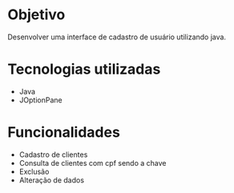 # Objetivo
Desenvolver uma interface de cadastro de usuário utilizando java.

# Tecnologias utilizadas

* Java
* JOptionPane
  
# Funcionalidades

* Cadastro de clientes
* Consulta de clientes com cpf sendo a chave
* Exclusão
* Alteração de dados
